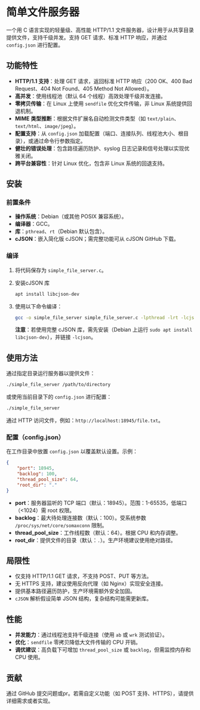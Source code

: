 # 简单文件服务器

一个用 C 语言实现的轻量级、高性能 HTTP/1.1 文件服务器，设计用于从共享目录提供文件，支持千级并发。支持 GET 请求、标准 HTTP 响应，并通过 `config.json` 进行配置。

## 功能特性

- **HTTP/1.1 支持**：处理 GET 请求，返回标准 HTTP 响应（200 OK、400 Bad Request、404 Not Found、405 Method Not Allowed）。
- **高并发**：使用线程池（默认 64 个线程）高效处理千级并发连接。
- **零拷贝传输**：在 Linux 上使用 `sendfile` 优化文件传输，非 Linux 系统提供回退机制。
- **MIME 类型推断**：根据文件扩展名自动检测文件类型（如 `text/plain`、`text/html`、`image/jpeg`）。
- **配置支持**：从 `config.json` 加载配置（端口、连接队列、线程池大小、根目录），或通过命令行参数指定。
- **健壮的错误处理**：包含路径遍历防护、syslog 日志记录和信号处理以实现优雅关闭。
- **跨平台兼容性**：针对 Linux 优化，包含非 Linux 系统的回退支持。

## 安装

### 前置条件

- **操作系统**：Debian（或其他 POSIX 兼容系统）。
- **编译器**：GCC。
- **库**：`pthread`、`rt`（Debian 默认包含）。
- **cJSON**：嵌入简化版 cJSON；需完整功能可从 cJSON GitHub 下载。

### 编译

1. 将代码保存为 `simple_file_server.c`。
   
3. 安装cJSON 库
   ```bash
   apt install libcjson-dev
    ```

5. 使用以下命令编译：

   ```bash
   gcc -o simple_file_server simple_file_server.c -lpthread -lrt -lcjson
   ```

   **注意**：若使用完整 cJSON 库，需先安装（Debian 上运行 `sudo apt install libcjson-dev`），并链接 `-lcjson`。

## 使用方法

通过指定目录运行服务器以提供文件：

```bash
./simple_file_server /path/to/directory
```

或使用当前目录下的 `config.json` 进行配置：

```bash
./simple_file_server
```

通过 HTTP 访问文件，例如：`http://localhost:18945/file.txt`。

### 配置（config.json）

在工作目录中放置 `config.json` 以覆盖默认设置。示例：

```json
{
    "port": 18945,
    "backlog": 100,
    "thread_pool_size": 64,
    "root_dir": "."
}
```

- **port**：服务器监听的 TCP 端口（默认：18945）。范围：1-65535，低端口（&lt;1024）需 root 权限。
- **backlog**：最大待处理连接数（默认：100）。受系统参数 `/proc/sys/net/core/somaxconn` 限制。
- **thread_pool_size**：工作线程数（默认：64）。根据 CPU 和内存调整。
- **root_dir**：提供文件的目录（默认：`.`）。生产环境建议使用绝对路径。

## 局限性

- 仅支持 HTTP/1.1 GET 请求，不支持 POST、PUT 等方法。
- 无 HTTPS 支持，建议使用反向代理（如 Nginx）实现安全连接。
- 提供基本路径遍历防护，生产环境需额外安全加固。
- `cJSON` 解析假设简单 JSON 结构，复杂结构可能需更新库。

## 性能

- **并发能力**：通过线程池支持千级连接（使用 `ab` 或 `wrk` 测试验证）。
- **优化**：`sendfile` 零拷贝降低大文件传输的 CPU 开销。
- **调优建议**：高负载下可增加 `thread_pool_size` 或 `backlog`，但需监控内存和 CPU 使用。

## 贡献

通过 GitHub 提交问题或pr。若需自定义功能（如 POST 支持、HTTPS），请提供详细需求或者实现。
